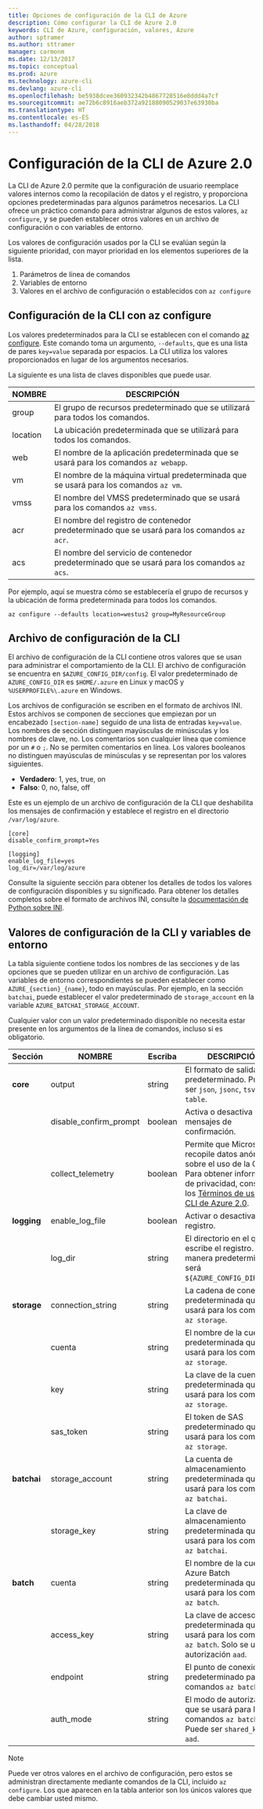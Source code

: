 ```yaml
---
title: Opciones de configuración de la CLI de Azure
description: Cómo configurar la CLI de Azure 2.0
keywords: CLI de Azure, configuración, valores, Azure
author: sptramer
ms.author: sttramer
manager: carmonm
ms.date: 12/13/2017
ms.topic: conceptual
ms.prod: azure
ms.technology: azure-cli
ms.devlang: azure-cli
ms.openlocfilehash: be5938dcee360932342b4867728516e8ddd4a7cf
ms.sourcegitcommit: ae72b6c8916aeb372a92188090529037e63930ba
ms.translationtype: HT
ms.contentlocale: es-ES
ms.lasthandoff: 04/28/2018
---
```

# <a name="azure-cli-20-configuration"></a>Configuración de la CLI de Azure 2.0

La CLI de Azure 2.0 permite que la configuración de usuario reemplace valores internos como la recopilación de datos y el registro, y proporciona opciones predeterminadas para algunos parámetros necesarios. La CLI ofrece un práctico comando para administrar algunos de estos valores, `az configure`, y se pueden establecer otros valores en un archivo de configuración o con variables de entorno.

Los valores de configuración usados por la CLI se evalúan según la siguiente prioridad, con mayor prioridad en los elementos superiores de la lista.

1. Parámetros de línea de comandos
2. Variables de entorno
3. Valores en el archivo de configuración o establecidos con `az configure`

## <a name="cli-configuration-with-az-configure"></a>Configuración de la CLI con az configure

Los valores predeterminados para la CLI se establecen con el comando [az configure](/cli/azure/reference-index#az-configure).
Este comando toma un argumento, `--defaults`, que es una lista de pares `key=value` separada por espacios. La CLI utiliza los valores proporcionados en lugar de los argumentos necesarios.

La siguiente es una lista de claves disponibles que puede usar.

| NOMBRE | DESCRIPCIÓN |
|------|-------------|
| group | El grupo de recursos predeterminado que se utilizará para todos los comandos. |
| location | La ubicación predeterminada que se utilizará para todos los comandos. |
| web | El nombre de la aplicación predeterminada que se usará para los comandos `az webapp`. |
| vm | El nombre de la máquina virtual predeterminada que se usará para los comandos `az vm`. |
| vmss | El nombre del VMSS predeterminado que se usará para los comandos `az vmss`. |
| acr | El nombre del registro de contenedor predeterminado que se usará para los comandos `az acr`. |
| acs | El nombre del servicio de contenedor predeterminado que se usará para los comandos `az acs`. |

Por ejemplo, aquí se muestra cómo se establecería el grupo de recursos y la ubicación de forma predeterminada para todos los comandos.

```azurecli
az configure --defaults location=westus2 group=MyResourceGroup
```

## <a name="cli-configuration-file"></a>Archivo de configuración de la CLI

El archivo de configuración de la CLI contiene otros valores que se usan para administrar el comportamiento de la CLI. El archivo de configuración se encuentra en `$AZURE_CONFIG_DIR/config`. El valor predeterminado de `AZURE_CONFIG_DIR` es `$HOME/.azure` en Linux y macOS y `%USERPROFILE%\.azure` en Windows.

Los archivos de configuración se escriben en el formato de archivos INI. Estos archivos se componen de secciones que empiezan por un encabezado `[section-name]` seguido de una lista de entradas `key=value`. Los nombres de sección distinguen mayúsculas de minúsculas y los nombres de clave, no.
Los comentarios son cualquier línea que comience por un `#` o `;`. No se permiten comentarios en línea. Los valores booleanos no distinguen mayúsculas de minúsculas y se representan por los valores siguientes.

* __Verdadero__: 1, yes, true, on
* __Falso__: 0, no, false, off

Este es un ejemplo de un archivo de configuración de la CLI que deshabilita los mensajes de confirmación y establece el registro en el directorio `/var/log/azure`.

```
[core]
disable_confirm_prompt=Yes

[logging]
enable_log_file=yes
log_dir=/var/log/azure
```

Consulte la siguiente sección para obtener los detalles de todos los valores de configuración disponibles y su significado. Para obtener los detalles completos sobre el formato de archivos INI, consulte la [documentación de Python sobre INI](https://docs.python.org/3/library/configparser.html#supported-ini-file-structure).

## <a name="cli-configuration-values-and-environment-variables"></a>Valores de configuración de la CLI y variables de entorno

La tabla siguiente contiene todos los nombres de las secciones y de las opciones que se pueden utilizar en un archivo de configuración. Las variables de entorno correspondientes se pueden establecer como `AZURE_{section}_{name}`, todo en mayúsculas. Por ejemplo, en la sección `batchai`, puede establecer el valor predeterminado de `storage_account` en la variable `AZURE_BATCHAI_STORAGE_ACCOUNT`.

Cualquier valor con un valor predeterminado disponible no necesita estar presente en los argumentos de la línea de comandos, incluso si es obligatorio.

| Sección | NOMBRE      | Escriba | DESCRIPCIÓN|
|---------|-----------|------|------------|
| __core__ | output | string | El formato de salida predeterminado. Puede ser `json`, `jsonc`, `tsv` o `table`. |
| | disable\_confirm\_prompt | boolean | Activa o desactiva los mensajes de confirmación. |
| | collect\_telemetry | boolean | Permite que Microsoft recopile datos anónimos sobre el uso de la CLI. Para obtener información de privacidad, consulte los [Términos de uso de la CLI de Azure 2.0](http://aka.ms/AzureCliLegal). |
| __logging__ | enable\_log\_file | boolean | Activar o desactivar el registro. |
| | log\_dir | string | El directorio en el que se escribe el registro. De manera predeterminada, será `${AZURE_CONFIG_DIR}/logs`. |
| __storage__ | connection\_string | string | La cadena de conexión predeterminada que se usará para los comandos `az storage`. |
| | cuenta | string | El nombre de la cuenta predeterminada que se usará para los comandos `az storage`. |
| | key | string | La clave de la cuenta predeterminada que se usará para los comandos `az storage`. |
| | sas\_token | string | El token de SAS predeterminado que se usará para los comandos `az storage`. |
| __batchai__ | storage\_account | string | La cuenta de almacenamiento predeterminada que se usará para los comandos `az batchai`. |
| | storage\_key | string | La clave de almacenamiento predeterminada que se usará para los comandos `az batchai`. |
| __batch__ | cuenta | string | El nombre de la cuenta de Azure Batch predeterminada que se usará para los comandos `az batch`. |
| | access\_key | string | La clave de acceso predeterminada que se usará para los comandos `az batch`. Solo se usa con autorización `aad`. |
| | endpoint | string | El punto de conexión predeterminado para los comandos `az batch`. |
| | auth\_mode | string | El modo de autorización que se usará para los comandos `az batch`. Puede ser `shared_key` o `aad`. |

> [!NOTE]
> Puede ver otros valores en el archivo de configuración, pero estos se administran directamente mediante comandos de la CLI, incluido `az configure`. Los que aparecen en la tabla anterior son los únicos valores que debe cambiar usted mismo.
